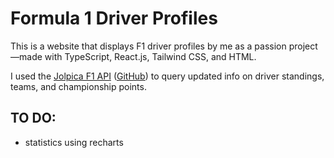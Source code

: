 # Formula 1 Driver Profiles

This is a website that displays F1 driver profiles by me as a passion project—made with TypeScript, React.js, Tailwind CSS, and HTML.  

I used the [Jolpica F1 API](https://api.jolpi.ca/ergast/ "Jolpica F1 API") ([GitHub](https://github.com/jolpica/jolpica-f1)) to query updated info on driver standings, teams, and championship points.

## TO DO:

- statistics using recharts

